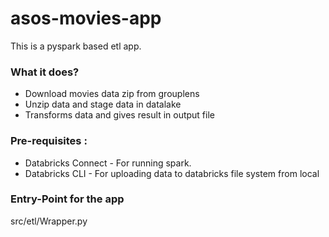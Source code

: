 # asos-movies-app

This is a pyspark based etl app.

### What it does?
* Download movies data zip from grouplens
* Unzip data and stage data in datalake
* Transforms data and gives result in output file

### Pre-requisites :
* Databricks Connect - For running spark. 
* Databricks CLI - For uploading data to databricks file system from local

### Entry-Point for the app
src/etl/Wrapper.py